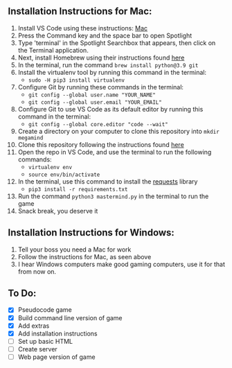 ## Installation Instructions for Mac:
1. Install VS Code using these instructions: [Mac](https://code.visualstudio.com/docs/setup/mac) 
2. Press the Command key and the space bar to open Spotlight
3. Type 'terminal' in the Spotlight Searchbox that appears, then click on the Terminal application.
4. Next, install Homebrew using their instructions found [here](https://brew.sh/)
5. In the terminal, run the command `brew install python@3.9 git`
6. Install the virtualenv tool by running this command in the terminal:
    - `sudo -H pip3 install virtualenv`
7. Configure Git by running these commands in the terminal:
    - `git config --global user.name "YOUR_NAME"`
    - `git config --global user.email "YOUR_EMAIL"`
8. Configure Git to use VS Code as its default editor by running this command in the terminal:
    - `git config --global core.editor "code --wait"`
9. Create a directory on your computer to clone this repository into `mkdir megamind`
10. Clone this repository following the instructions found [here](https://docs.github.com/en/repositories/creating-and-managing-repositories/cloning-a-repository)
11. Open the repo in VS Code, and use the terminal to run the following commands:
    - `virtualenv env`
    - `source env/bin/activate`
12. In the terminal, use this command to install the [requests](https://requests.readthedocs.io/en/latest/) library
    - `pip3 install -r requirements.txt`
13. Run the command `python3 mastermind.py` in the terminal to run the game
14. Snack break, you deserve it


## Installation Instructions for Windows:
1. Tell your boss you need a Mac for work
2. Follow the instructions for Mac, as seen above
3. I hear Windows computers make good gaming computers, use it for that from now on.  


## To Do:
- [x] Pseudocode game
- [x] Build command line version of game
- [x] Add extras
- [x] Add installation instructions
- [ ] Set up basic HTML
- [ ] Create server
- [ ] Web page version of game